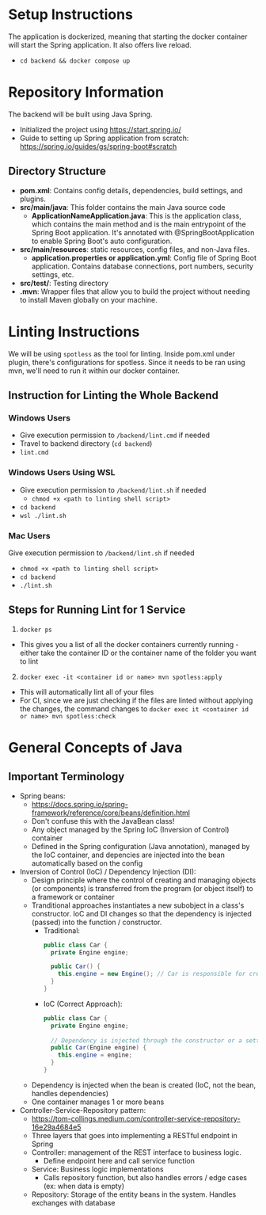 # Setup Instructions
The application is dockerized, meaning that starting the docker container will start the Spring application. It also offers live reload.
- `cd backend && docker compose up`

# Repository Information
The backend will be built using Java Spring. 
- Initialized the project using https://start.spring.io/
- Guide to setting up Spring application from scratch: https://spring.io/guides/gs/spring-boot#scratch
## Directory Structure
- **pom.xml**: Contains config details, dependencies, build settings, and plugins.
- **src/main/java**: This folder contains the main Java source code
  - **ApplicationNameApplication.java**: This is the application class, which contains the main method and is the main entrypoint of the Spring Boot application. It's annotated with @SpringBootApplication to enable Spring Boot's auto configuration.
- **src/main/resources**: static resources, config files, and non-Java files.
  - **application.properties or application.yml**: Config file of Spring Boot application. Contains database connections, port numbers, security settings, etc.
- **src/test/**: Testing directory
- **.mvn**: Wrapper files that allow you to build the project without needing to install Maven globally on your machine.

# Linting Instructions
We will be using `spotless` as the tool for linting. Inside pom.xml under plugin, there's configurations for spotless.
Since it needs to be ran using mvn, we'll need to run it within our docker container.
## Instruction for Linting the Whole Backend
### Windows Users
- Give execution permission to `/backend/lint.cmd` if needed
- Travel to backend directory (`cd backend`)
- `lint.cmd`
### Windows Users Using WSL
- Give execution permission to `/backend/lint.sh` if needed
  - `chmod +x <path to linting shell script>`
- `cd backend`
- `wsl ./lint.sh`
### Mac Users
Give execution permission to `/backend/lint.sh` if needed
- `chmod +x <path to linting shell script>`
- `cd backend`
- `./lint.sh`

## Steps for Running Lint for 1 Service
1. `docker ps`
  - This gives you a list of all the docker containers currently running - either take the container ID or the container name of the folder you want to lint
2. `docker exec -it <container id or name> mvn spotless:apply`
  - This will automatically lint all of your files
  - For CI, since we are just checking if the files are linted without applying the changes, the command changes to 
    `docker exec it <container id or name> mvn spotless:check`

# General Concepts of Java
## Important Terminology
- Spring beans: 
  - https://docs.spring.io/spring-framework/reference/core/beans/definition.html
  - Don't confuse this with the JavaBean class!
  - Any object managed by the Spring IoC (Inversion of Control) container
  - Defined in the Spring configuration (Java annotation), managed by the IoC container, and depencies are injected into the bean automatically based on the config
- Inversion of Control (IoC) / Dependency Injection (DI): 
  - Design principle where the control of creating and managing objects (or components) is transferred from the program (or object itself) to a framework or container
  - Tranditional approaches instantiates a new subobject in a class's constructor. IoC and DI changes so that the dependency is injected (passed) into the function / constructor.
    - Traditional: 
      ```Java
      public class Car {
        private Engine engine;

        public Car() {
          this.engine = new Engine(); // Car is responsible for creating Engine
        }
      }
      ```
    - IoC (Correct Approach):
      ```Java
      public class Car {
        private Engine engine;
        
        // Dependency is injected through the constructor or a setter (this ex is constructor injection)
        public Car(Engine engine) {
          this.engine = engine;
        }
      }
      ```
  - Dependency is injected when the bean is created (IoC, not the bean, handles dependencies)
  - One container manages 1 or more beans
- Controller-Service-Repository pattern:
  - https://tom-collings.medium.com/controller-service-repository-16e29a4684e5
  - Three layers that goes into implementing a RESTful endpoint in Spring
  - Controller: management of the REST interface to business logic. 
    - Define endpoint here and call service function
  - Service: Business logic implementations
    - Calls repository function, but also handles errors / edge cases (ex: when data is empty)
  - Repository: Storage of the entity beans in the system. Handles exchanges with database